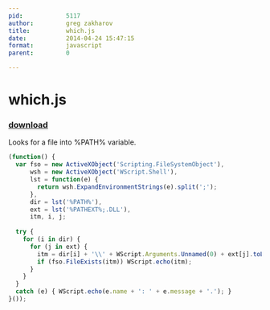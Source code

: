 ```yaml
---
pid:            5117
author:         greg zakharov
title:          which.js
date:           2014-04-24 15:47:15
format:         javascript
parent:         0

---
```


# which.js

### [download](Scripts\5117.js)

Looks for a file into %PATH% variable.

```javascript
(function() {
  var fso = new ActiveXObject('Scripting.FileSystemObject'),
      wsh = new ActiveXObject('WScript.Shell'),
      lst = function(e) {
        return wsh.ExpandEnvironmentStrings(e).split(';');
      },
      dir = lst('%PATH%'),
      ext = lst('%PATHEXT%;.DLL'),
      itm, i, j;
  
  try {
    for (i in dir) {
      for (j in ext) {
        itm = dir[i] + '\\' + WScript.Arguments.Unnamed(0) + ext[j].toLowerCase();
        if (fso.FileExists(itm)) WScript.echo(itm);
      }
    }
  }
  catch (e) { WScript.echo(e.name + ': ' + e.message + '.'); }
}());
```
